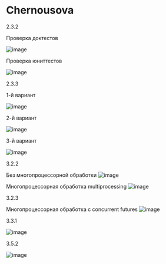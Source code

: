 # Chernousova

2.3.2

Проверка доктестов

![image](https://user-images.githubusercontent.com/103453818/205706942-6784907c-6773-4601-964a-c9d5bf43e832.png)

Проверка юниттестов

![image](https://user-images.githubusercontent.com/103453818/205707044-08e7bf67-70bc-4afd-94d4-9734d2c4a45c.png)

2.3.3

1-й вариант

![image](https://user-images.githubusercontent.com/103453818/205712287-75e6960a-78ba-4199-b462-e13c1fe1c5d0.png)

2-й вариант

![image](https://user-images.githubusercontent.com/103453818/205712750-8babfdc4-aa23-49c4-bb14-44f4ee550238.png)

3-й вариант

![image](https://user-images.githubusercontent.com/103453818/205713273-857d215d-5cbf-4e27-aae9-4e777726dfee.png)


3.2.2

Без многопроцессорной обработки
![image](https://user-images.githubusercontent.com/103453818/206860105-11a9b607-1eac-4def-809b-0b951238663d.png)

Многопроцессорная обработка multiprocessing
![image](https://user-images.githubusercontent.com/103453818/206860127-b72cd254-18bd-4db0-9224-de2d38c70c99.png)

3.2.3

Многопроцессорная обработка с concurrent futures
![image](https://user-images.githubusercontent.com/103453818/206860157-0b35a741-49fc-43df-8913-2c1f7677122e.png)

3.3.1

![image](https://user-images.githubusercontent.com/103453818/208954783-cc137df1-55e1-4976-9f34-ecc936f5a3d6.png)

3.5.2

![image](https://user-images.githubusercontent.com/103453818/210004523-536e30fa-cdcb-4801-9002-4ba4c90a1757.png)
